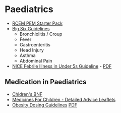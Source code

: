 # Paediatrics

- [RCEM PEM Starter Pack](attachments/RCEM%20Learning%20PEM%20Starter%20Pack.pdf)
- [Big Six Guidelines](attachments/RCHT%20Big%20Six.pdf)
	- Bronchiolitis / Croup
	- Fever
	- Gastroenteritis
	- Head Injury
	- Asthma
	- Abdominal Pain
- [NICE Febrile Illness in Under 5s Guideline](https://www.nice.org.uk/guidance/NG143)  - [PDF](attachments/NICE%20fever%20under%205.pdf)

## Medication in Paediatrics

- [Chidren's BNF](https://bnfc.nice.org.uk/)
- [Medicines For Children - Detailed Advice Leaflets](https://www.medicinesforchildren.org.uk/)
- [Obesity Dosing Guidelines](https://www.sps.nhs.uk/articles/how-should-medicines-be-dosed-in-children-who-are-obese/)  [PDF](attachments/UKMIQA-drug-dosing-in-childhood-obesity.pdf)


